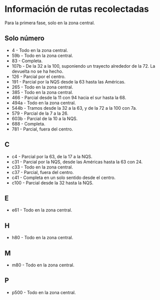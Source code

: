 # Información de rutas recolectadas #

Para la primera fase, solo en la zona central.

## Solo número ##

 * 4 - Todo en la zona central.
 * 59b - Todo en la zona central.
 * 83 - Completa.
 * 107b - De la 32 a la 100, suponiendo un trayecto alrededor de la 72. La devuelta no se ha hecho.
 * 126 - Parcial por el centro.
 * 191 - Parcial por la NQS desde la 63 hasta las Américas.
 * 265 - Todo en la zona central.
 * 385 - Todo en la zona central.
 * 466 - Parcial desde la 11 con 94 hacia el sur hasta la 68.
 * 494a - Todo en la zona central.
 * 544b - Tramos desde la 32 a la 63, y de la 72 a la 100 con 7a.
 * 579 - Parcial de la 7 a la 26.
 * 603b - Parcial de la 10 a la NQS.
 * 688 - Completa.
 * 781 - Parcial, fuera del centro.

## C ##

 * c4 - Parcial por la 63, de la 17 a la NQS.
 * c31 - Parcial por la NQS, desde las Américas hasta la 63 con 24.
 * c33 - Todo en la zona central.
 * c37 - Parcial, fuera del centro.
 * c41 - Completa en un solo sentido desde el centro.
 * c100 - Parcial desde la 32 hasta la NQS.

## E ##

 * e61 - Todo en la zona central.

## H ##

 * h80 - Todo en la zona central.

## M ##

 * m80 - Todo en la zona central.

## P ##

 * p500 - Todo en la zona central.
